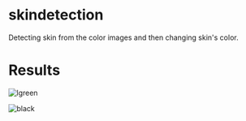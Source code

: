 # skindetection
Detecting skin from the color images and then changing skin's color.
# Results
![lgreen](https://user-images.githubusercontent.com/98447194/163763859-f58c5b7c-bae3-4587-948b-d4d3813df1b6.png)

![black](https://user-images.githubusercontent.com/98447194/163764114-12db2a6f-49f6-4368-99c7-ccbb9ca20108.png)
